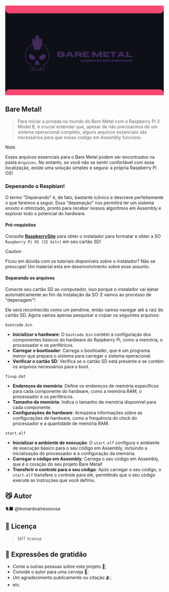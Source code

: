 ![Texto Alternativo](https://raw.githubusercontent.com/leonardoalvessousa/RaspAsmBareMetal/refs/heads/main/Aula%201/rpiBareBanner.jpg)

## Bare Metal!

>Para iniciar a jornada no mundo do Bare Metal com o Raspberry Pi 3 Model B, é crucial entender que, apesar de não precisarmos de um sistema operacional completo, alguns arquivos essenciais são necessários para que nosso código em Assembly funcione. 

> [!NOTE]
> Esses arquivos essenciais para o Bare Metal podem ser encontrados na pasta `Arquivos`. No entanto, se você não se sentir confortável com essa localização, existe uma solução simples e segura: a própria Raspberry Pi OS!
### Depenando o Raspbian!

O termo "Depenando" é, de fato, bastante icônico e descreve perfeitamente o que faremos a seguir. Essa "depenação" nos permitirá ter um sistema enxuto e otimizado, pronto para receber nossos algoritmos em Assembly e explorar todo o potencial do hardware. 

#### Pré-requisitos

Consulte **[RaspberrySite](https://www.raspberrypi.com/software/)** para obter o instalador para formatar e obter a SO `Raspberry Pi OS (32 bits)` em seu cartão SD!

> [!CAUTION]
> Ficou em dúvida com os tutoriais disponíveis sobre o instalador? Não se preocupe! Um material esta em desenvolvimento sobre esse assunto.

#### Separando os arquivos

Conecte seu cartão SD ao computador, isso porque o instalador vai ejetar automaticamente ao fim da instalação da SO. E vamos ao processo de "depenagem"!  

Ele será reconhecido como um pendrive, então vamos navegar até a raiz do cartão SD. Agora vamos apenas pesquisar e copiar os seguintes arquivos:

```raiz SD Card
bootcode.bin
```

- **Inicializar o hardware**: O `bootcode.bin` contém a configuração dos componentes básicos do hardware do Raspberry Pi, como a memória, o processador e os periféricos.
- **Carregar o bootloader**: Carrega o bootloader, que é um programa menor que prepara o sistema para carregar o sistema operacional.
- **Verificar o cartão SD**: Verifica se o cartão SD está presente e se contém os arquivos necessários para o boot.

```raiz SD Card
fixup.dat
```

- **Endereços de memória**: Define os endereços de memória específicos para cada componente do hardware, como a memória RAM, o processador e os periféricos.
- **Tamanho da memória**: Indica o tamanho da memória disponível para cada componente.
- **Configurações de hardware**: Armazena informações sobre as configurações de hardware, como a frequência do clock do processador e a quantidade de memória RAM.

```raiz SD Card
start.elf
```

- **Inicializar o ambiente de execução**: O `start.elf` configura o ambiente de execução básico para o seu código em Assembly, incluindo a inicialização do processador e a configuração da memória.
- **Carregar o código em Assembly**:  Carrega o seu código em Assembly, que é o coração do seu projeto Bare Metal!
- **Transferir o controle para o seu código**: Após carregar o seu código, o `start.elf` transfere o controle para ele, permitindo que o seu código execute as instruções que você definiu.

## 😼 Autor

🐈‍⬛ @leonardoalvessousa

## 📄 Licença

> MIT license
## 🎁 Expressões de gratidão

- Conte a outras pessoas sobre este projeto 📢;
- Convide o autor para uma cerveja 🍺;
- Um agradecimento publicamente ou citação 🫂;
- etc.
